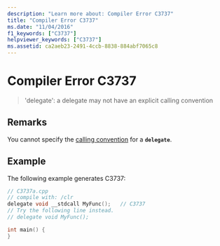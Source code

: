 ```yaml
---
description: "Learn more about: Compiler Error C3737"
title: "Compiler Error C3737"
ms.date: "11/04/2016"
f1_keywords: ["C3737"]
helpviewer_keywords: ["C3737"]
ms.assetid: ca2aeb23-2491-4ccb-8838-884abf7065c8
---
```

# Compiler Error C3737

> 'delegate': a delegate may not have an explicit calling convention

## Remarks

You cannot specify the [calling convention](../../cpp/calling-conventions.md) for a **`delegate`**.

## Example

The following example generates C3737:

```cpp
// C3737a.cpp
// compile with: /clr
delegate void __stdcall MyFunc();   // C3737
// Try the following line instead.
// delegate void MyFunc();

int main() {
}
```
